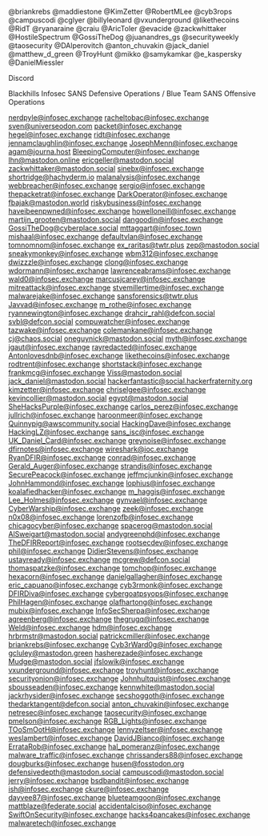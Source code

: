 @briankrebs
@maddiestone
@KimZetter
@RobertMLee
@cyb3rops
@campuscodi
@cglyer
@billyleonard
@vxunderground
@likethecoins
@RidT
@ryanaraine
@craiu
@AricToler
@evacide
@zackwhittaker
@HostileSpectrum
@GossiTheDog
@juanandres_gs
@securityweekly
@taosecurity
@DAlperovitch
@anton_chuvakin
@jack_daniel
@matthew_d_green
@TroyHunt
@mikko
@samykamkar
@e_kaspersky
@DanielMiessler

Discord

Blackhills Infosec
SANS Defensive Operations / Blue Team
SANS Offensive Operations

nerdpyle@infosec.exchange
racheltobac@infosec.exchange
sven@universeodon.com
packet@infosec.exchange
hegel@infosec.exchange
ridt@infosec.exchange
jennamclaughlin@infosec.exchange
JosephMenn@infosec.exchange
agam@journa.host
BleepingComputer@infosec.exchange
lhn@mastodon.online
ericgeller@mastodon.social
zackwhittaker@mastodon.social
sinebx@infosec.exchange
shortridge@hachyderm.io
malanalysis@infosec.exchange
webbreacher@infosec.exchange
sergio@infosec.exchange
thepacketrat@infosec.exchange
DarkOperator@infosec.exchange
fbajak@mastodon.world
riskybusiness@infosec.exchange
haveibeenpwned@infosec.exchange
howelloneill@infosec.exchange
martijn_grooten@mastodon.social
dangoodin@infosec.exchange
GossiTheDog@cyberplace.social
mttaggart@infosec.town
mishaal@infosec.exchange
defaultvlan@infosec.exchange
tomnomnom@infosec.exchange
ex_raritas@twtr.plus
zep@mastodon.social
sneakymonkey@infosec.exchange
wbm312@infosec.exchange
dwizzzle@infosec.exchange
clong@infosec.exchange
wdormann@infosec.exchange
lawrenceabrams@infosec.exchange
wald0@infosec.exchange
marcusjcarey@infosec.exchange
mitreattack@infosec.exchange
stvemillertime@infosec.exchange
malwarejake@infosec.exchange
sansforensics@twtr.plus
Javvad@infosec.exchange
m_rothe@infosec.exchange
ryannewington@infosec.exchange
drahcir_rahl@defcon.social
svbl@defcon.social
compuwatcher@infosec.exchange
tazwake@infosec.exchange
colemankane@infosec.exchange
cj@chaos.social
oneguynick@mastodon.social
myth@infosec.exchange
jgaut@infosec.exchange
rayredacted@infosec.exchange
Antonlovesdnb@infosec.exchange
likethecoins@infosec.exchange
rodtrent@infosec.exchange
shortstack@infosec.exchange
frankmcg@infosec.exchange
Viss@mastodon.social
jack_daniel@mastodon.social
hackerfantastic@social.hackerfraternity.org
kimzetter@infosec.exchange
chriselgee@infosec.exchange
kevincollier@mastodon.social
egypt@mastodon.social
SheHacksPurple@infosec.exchange
carlos_perez@infosec.exchange
jullrich@infosec.exchange
haroonmeer@infosec.exchange
Quinnypig@awscommunity.social
HackingDave@infosec.exchange
HackingLZ@infosec.exchange
sans_isc@infosec.exchange
UK_Daniel_Card@infosec.exchange
greynoise@infosec.exchange
dfirnotes@infosec.exchange
wireshark@ioc.exchange
RyanDFIR@infosec.exchange
conrad@infosec.exchange
Gerald_Auger@infosec.exchange
strandjs@infosec.exchange
SecurePeacock@infosec.exchange
jeffmcjunkin@infosec.exchange
JohnHammond@infosec.exchange
lophius@infosec.exchange
koalafiedhacker@infosec.exchange
m_haggis@infosec.exchange
Lee_Holmes@infosec.exchange
gynvael@infosec.exchange
CyberWarship@infosec.exchange
zeek@infosec.exchange
n0x08@infosec.exchange
lorenzofb@infosec.exchange
chicagocyber@infosec.exchange
spacerog@mastodon.social
AlSweigart@mastodon.social
andygreenphd@infosec.exchange
TheDFIRReport@infosec.exchange
rootsecdev@infosec.exchange
phil@infosec.exchange
DidierStevens@infosec.exchange
ustayready@infosec.exchange
mcgrew@defcon.social
thomaspatzke@infosec.exchange
tomchop@infosec.exchange
hexacorn@infosec.exchange
danielgallagher@infosec.exchange
eric_capuano@infosec.exchange
cyb3rmonk@infosec.exchange
DFIRDiva@infosec.exchange
cybergoatpsyops@infosec.exchange
PhilHagen@infosec.exchange
olafhartong@infosec.exchange
mubix@infosec.exchange
InfoSecSherpa@infosec.exchange
agreenberg@infosec.exchange
thegrugq@infosec.exchange
Weld@infosec.exchange
hdm@infosec.exchange
hrbrmstr@mastodon.social
patrickcmiller@infosec.exchange
briankrebs@infosec.exchange
Cyb3rWard0g@infosec.exchange
gcluley@mastodon.green
hasherezade@infosec.exchange
Mudge@mastodon.social
jfslowik@infosec.exchange
vxunderground@infosec.exchange
troyhunt@infosec.exchange
securityonion@infosec.exchange
Johnhultquist@infosec.exchange
sbousseaden@infosec.exchange
kennwhite@mastodon.social
jackrhysider@infosec.exchange
secshoggoth@infosec.exchange
thedarktangent@defcon.social
anton_chuvakin@infosec.exchange
netresec@infosec.exchange
taosecurity@infosec.exchange
pmelson@infosec.exchange
RGB_Lights@infosec.exchange
TOoSmOotH@infosec.exchange
lennyzeltser@infosec.exchange
weslambert@infosec.exchange
DavidJBianco@infosec.exchange
ErrataRob@infosec.exchange
hal_pomeranz@infosec.exchange
malware_traffic@infosec.exchange
chrissanders88@infosec.exchange
dougburks@infosec.exchange
husen@fosstodon.org
defensivedepth@mastodon.social
campuscodi@mastodon.social
jerry@infosec.exchange
bsdbandit@infosec.exchange
ish@infosec.exchange
ckure@infosec.exchange
dayvee87@infosec.exchange
blueteamgoon@infosec.exchange
mattblaze@federate.social
accidentalciso@infosec.exchange
SwiftOnSecurity@infosec.exchange
hacks4pancakes@infosec.exchange
malwaretech@infosec.exchange
